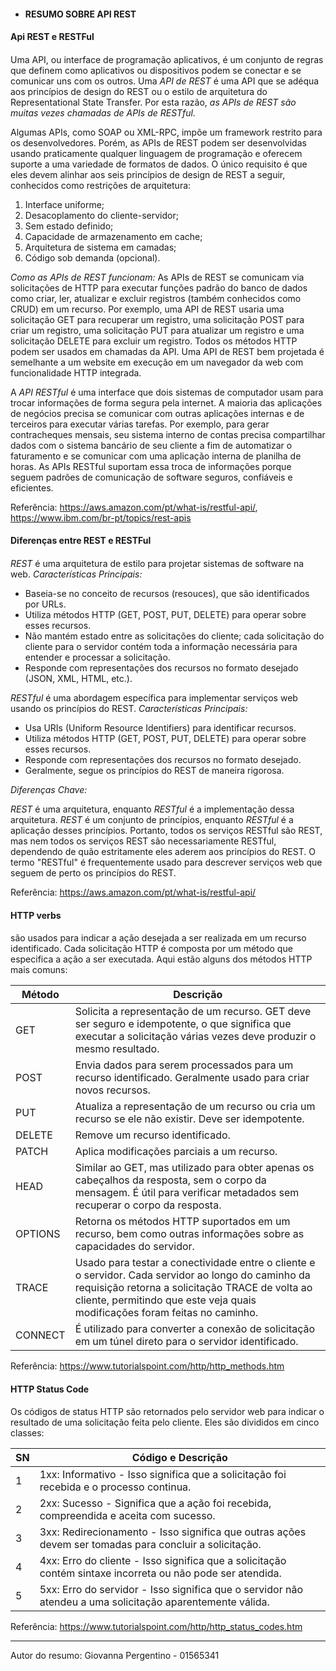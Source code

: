 * #### RESUMO SOBRE API REST <h4> 

#### Api REST e RESTFul <h4>

Uma API, ou interface de programação aplicativos, é um conjunto de regras que definem como aplicativos ou dispositivos podem se conectar e se comunicar uns com os outros. Uma *API de REST* é uma API que se adéqua aos princípios de design do REST ou o estilo de arquitetura do Representational State Transfer.  Por esta razão, *as APIs de REST são muitas vezes chamadas de APIs de RESTful.*

Algumas APIs, como SOAP ou XML-RPC, impõe um framework restrito para os desenvolvedores. Porém, as APIs de REST podem ser desenvolvidas usando praticamente qualquer linguagem de programação e oferecem suporte a uma variedade de formatos de dados. O único requisito é que eles devem alinhar aos seis princípios de design de REST a seguir, conhecidos como restrições de arquitetura:
1. Interface uniforme;
2. Desacoplamento do cliente-servidor;
3. Sem estado definido;
4. Capacidade de armazenamento em cache;
5. Arquitetura de sistema em camadas;
6. Código sob demanda (opcional).

*Como as APIs de REST funcionam:*
As APIs de REST se comunicam via solicitações de HTTP para executar funções padrão do banco de dados como criar, ler, atualizar e excluir registros (também conhecidos como CRUD) em um recurso. Por exemplo, uma API de REST usaria uma solicitação GET para recuperar um registro, uma solicitação POST para criar um registro, uma solicitação PUT para atualizar um registro e uma solicitação DELETE para excluir um registro. Todos os métodos HTTP podem ser usados em chamadas da API. Uma API de REST bem projetada é semelhante a um website em execução em um navegador da web com funcionalidade HTTP integrada.

A *API RESTful* é uma interface que dois sistemas de computador usam para trocar informações de forma segura pela internet. A maioria das aplicações de negócios precisa se comunicar com outras aplicações internas e de terceiros para executar várias tarefas. Por exemplo, para gerar contracheques mensais, seu sistema interno de contas precisa compartilhar dados com o sistema bancário de seu cliente a fim de automatizar o faturamento e se comunicar com uma aplicação interna de planilha de horas. As APIs RESTful suportam essa troca de informações porque seguem padrões de comunicação de software seguros, confiáveis e eficientes.

Referência: <https://aws.amazon.com/pt/what-is/restful-api/>, <https://www.ibm.com/br-pt/topics/rest-apis>

#### Diferenças entre REST e RESTFul <h4>

*REST* é uma arquitetura de estilo para projetar sistemas de software na web.
*Características Principais:*
* Baseia-se no conceito de recursos (resouces), que são identificados por URLs.
* Utiliza métodos HTTP (GET, POST, PUT, DELETE) para operar sobre esses recursos.
* Não mantém estado entre as solicitações do cliente; cada solicitação do cliente para o servidor contém toda a informação necessária para entender e processar a solicitação.
* Responde com representações dos recursos no formato desejado (JSON, XML, HTML, etc.).

*RESTful* é uma abordagem específica para implementar serviços web usando os princípios do REST.
*Características Principais:*
* Usa URIs (Uniform Resource Identifiers) para identificar recursos.
* Utiliza métodos HTTP (GET, POST, PUT, DELETE) para operar sobre esses recursos.
* Responde com representações dos recursos no formato desejado.
* Geralmente, segue os princípios do REST de maneira rigorosa.

*Diferenças Chave:*

*REST* é uma arquitetura, enquanto *RESTful* é a implementação dessa arquitetura.
*REST* é um conjunto de princípios, enquanto *RESTful* é a aplicação desses princípios.
Portanto, todos os serviços RESTful são REST, mas nem todos os serviços REST são necessariamente RESTful, dependendo de quão estritamente eles aderem aos princípios do REST. O termo "RESTful" é frequentemente usado para descrever serviços web que seguem de perto os princípios do REST.

Referência: <https://aws.amazon.com/pt/what-is/restful-api/>

#### HTTP verbs <h4>

são usados para indicar a ação desejada a ser realizada em um recurso identificado. Cada solicitação HTTP é composta por um método que especifica a ação a ser executada. Aqui estão alguns dos métodos HTTP mais comuns:

Método   |  Descrição
-------- | ------
 GET     | Solicita a representação de um recurso. GET deve ser seguro e idempotente, o que significa que executar a solicitação várias vezes deve produzir o mesmo resultado.
 POST    | Envia dados para serem processados para um recurso identificado. Geralmente usado para criar novos recursos.
 PUT     | Atualiza a representação de um recurso ou cria um recurso se ele não existir. Deve ser idempotente.
 DELETE  | Remove um recurso identificado.
 PATCH   | Aplica modificações parciais a um recurso.
 HEAD    | Similar ao GET, mas utilizado para obter apenas os cabeçalhos da resposta, sem o corpo da mensagem. É útil para verificar metadados sem recuperar o corpo da resposta.
 OPTIONS | Retorna os métodos HTTP suportados em um recurso, bem como outras informações sobre as capacidades do servidor.
 TRACE   | Usado para testar a conectividade entre o cliente e o servidor. Cada servidor ao longo do caminho da requisição retorna a solicitação TRACE de volta ao cliente, permitindo que este veja quais modificações foram feitas no caminho.
 CONNECT | É utilizado para converter a conexão de solicitação em um túnel direto para o servidor identificado.

Referência: <https://www.tutorialspoint.com/http/http_methods.htm>

#### HTTP Status Code <h4>

Os códigos de status HTTP são retornados pelo servidor web para indicar o resultado de uma solicitação feita pelo cliente. Eles são divididos em cinco classes:

SN   | Código e Descrição
---- | ------
 1   | 1xx: Informativo - Isso significa que a solicitação foi recebida e o processo continua.
 2   | 2xx: Sucesso - Significa que a ação foi recebida, compreendida e aceita com sucesso.
 3   | 3xx: Redirecionamento - Isso significa que outras ações devem ser tomadas para concluir a solicitação.
 4   | 4xx: Erro do cliente - Isso significa que a solicitação contém sintaxe incorreta ou não pode ser atendida.
 5   | 5xx: Erro do servidor - Isso significa que o servidor não atendeu a uma solicitação aparentemente válida.

 Referência: <https://www.tutorialspoint.com/http/http_status_codes.htm>

---

Autor do resumo: Giovanna Pergentino - 01565341
